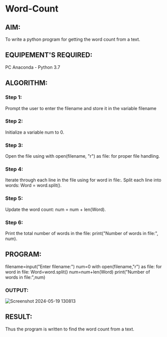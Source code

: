 # Word-Count
## AIM:
To write a python program for getting the word count from a text.
## EQUIPEMENT'S REQUIRED: 
PC
Anaconda - Python 3.7
## ALGORITHM: 
### Step 1:
Prompt the user to enter the filename and store it in the variable filename
### Step 2: 
 Initialize a variable num to 0.
### Step 3: 
Open the file using with open(filename, "r") as file: for proper file handling.
### Step 4:  
Iterate through each line in the file using for word in file:. Split each line into words: Word = word.split().
### Step 5: 
Update the word count: num = num + len(Word).
### Step 6: 
Print the total number of words in the file: print("Number of words in file:", num).
## PROGRAM:
filename=input("Enter filename:")
num=0
with open(filename,"r") as file:
    for word in file:
        Word=word.split()
        num=num+len(Word)
print("Number of words in file:",num)
### OUTPUT:
![Screenshot 2024-05-19 130813](https://github.com/Nakul1411/Word-Count/assets/138849780/14685c7e-5c63-4c94-9a81-91a38eb9ca20)



## RESULT:
Thus the program is written to find the word count from a text.
